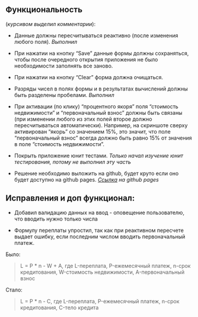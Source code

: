 ## Функциональность
(*курсивом выделил комментарии*):

* Данные должны пересчитываться реактивно (после изменения любого поля). *Выполнил*

* При нажатии на кнопку “Save” данные формы должны сохраняться, чтобы после очередного открытия приложения не было необходимости заполнять все заново.

* При нажатии на кнопку “Clear” форма должна очищаться.

* Разряды чисел в полях формы и в результатах вычислений должны быть разделены пробелами. *Выполнил*

* При активации (по клику) “процентного якоря” поля “стоимость недвижимости” и “первоначальный взнос” должны быть связаны (при изменении любого из этих полей второе должно пересчитываться автоматически). Например, на скриншоте сверху активирован “якорь” со значением 15%, это значит, что поле “первоначальный взнос” всегда должно быть равно 15% от значения в поле “стоимость недвижимости”.

* Покрыть приложение юнит тестами. *Только начал изучение юнит тестирования, потому не выполнил эту часть*

* Решение необходимо выложить на github, будет круто если оно будет доступно на github pages.
*[Ссылка]() на github pages*

## Исправления и доп функционал:

* Добавил валидацию данных на ввод - оповещение пользователю, что вводить нужно только числа

* Формулу переплаты упростил, так как при реактивном пересчете выдает ошибку, если последним числом вводить первоначальный платеж.

Было:
>L = P * n - W + A, где L-переплата, P-ежемесячный платеж,
>n-срок кредитования, W-стоимость недвижимости, A-первоначальный
>взнос

Стало:
>L = P * n - C, где L-переплата, P-ежемесячный платеж,
>n-срок кредитования, C-тело кредита


